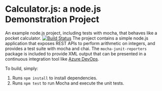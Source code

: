 Calculator.js: a node.js Demonstration Project
==============================================
An example node.js project, including tests with mocha, that behaves like
a pocket calculator.
[![Build Status](https://dev.azure.com/saafimarwen/Integration%20External%20Source%20Control%20with%20Azure%20Pipelines/_apis/build/status/saafimarwen.calculator?branchName=addition-cleanup)](https://dev.azure.com/saafimarwen/Integration%20External%20Source%20Control%20with%20Azure%20Pipelines/_build/latest?definitionId=1&branchName=addition-cleanup)
The project contains a simple node.js application that exposes REST APIs
to perform arithmetic on integers, and provides a test suite with mocha
and chai.  The `mocha-junit-reporters` package is included to provide XML
output that can be presented in a continuous integration tool like
[Azure DevOps](https://azure.com/devops).

To build, simply:

1. Runs `npm install` to install dependencies.
2. Runs `npm test` to run Mocha and execute the unit tests.

